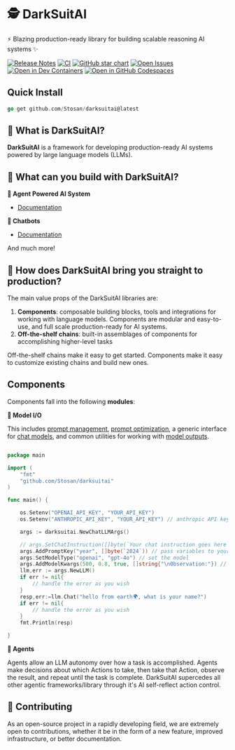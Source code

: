 # 🕵️ DarkSuitAI

⚡ Blazing production-ready library for building scalable reasoning AI systems ✨

[![Release Notes](https://img.shields.io/github/release/Stosan/darksuitai?style=flat-square)](https://github.com/Stosan/darksuitai/releases)
[![CI](https://github.com/Stosan/darksuitai/actions/workflows/check_diffs.yml/badge.svg)](https://github.com/Stosan/darksuitai/actions/workflows/check_diffs.yml)
[![GitHub star chart](https://img.shields.io/github/stars/Stosan/darksuitai?style=flat-square)](https://star-history.com/#Stosan/darksuitai)
[![Open Issues](https://img.shields.io/github/issues-raw/Stosan/darksuitai?style=flat-square)](https://github.com/Stosan/darksuitai/issues)
[![Open in Dev Containers](https://img.shields.io/static/v1?label=Dev%20Containers&message=Open&color=blue&logo=visualstudiocode&style=flat-square)](https://vscode.dev/redirect?url=vscode://ms-vscode-remote.remote-containers/cloneInVolume?url=https://github.com/Stosan/darksuitai)
[![Open in GitHub Codespaces](https://github.com/codespaces/badge.svg)](https://codespaces.new/Stosan/darksuitai)



## Quick Install

```go
go get github.com/Stosan/darksuitai@latest
```


## 🤔 What is DarkSuitAI?

**DarkSuitAI** is a framework for developing production-ready AI systems powered by large language models (LLMs).



## 🧱 What can you build with DarkSuitAI?


**🧱 Agent Powered AI System**

- [Documentation]()

**🤖 Chatbots**

- [Documentation]()

And much more!

## 🚀 How does DarkSuitAI bring you straight to production?
The main value props of the DarkSuitAI libraries are:
1. **Components**: composable building blocks, tools and integrations for working with language models. Components are modular and easy-to-use, and full scale production-ready for AI systems.
2. **Off-the-shelf chains**: built-in assemblages of components for accomplishing higher-level tasks

Off-the-shelf chains make it easy to get started. Components make it easy to customize existing chains and build new ones. 


## Components

Components fall into the following **modules**:

**📃 Model I/O**

This includes [prompt management](s), [prompt optimization](), a generic interface for [chat models](), and common utilities for working with [model outputs]().

```go

package main

import (
	"fmt"
	"github.com/Stosan/darksuitai"
)

func main() {

	os.Setenv("OPENAI_API_KEY", "YOUR_API_KEY")
    os.Setenv("ANTHROPIC_API_KEY", "YOUR_API_KEY") // anthropic API key

	args := darksuitai.NewChatLLMArgs()

	// args.SetChatInstruction([]byte(`Your chat instruction goes here`)) // uncomment to pass your own prompt instruction
	args.AddPromptKey("year", []byte(`2024`)) // pass variables to your prompt
	args.SetModelType("openai", "gpt-4o") // set the model
	args.AddModelKwargs(500, 0.8, true, []string{"\nObservation:"}) // set model keyword arguments
	llm,err := args.NewLLM()
	if err != nil{
		// handle the error as you wish
	}
	resp,err:=llm.Chat("hello from earth🌍, what is your name?")
	if err != nil{
		// handle the error as you wish
	}
	fmt.Println(resp)

}

```


**🤖 Agents**

Agents allow an LLM autonomy over how a task is accomplished. Agents make decisions about which Actions to take, then take that Action, observe the result, and repeat until the task is complete. DarkSuitAI supercedes all other agentic frameworks/library through it's AI self-reflect action control.


## 💁 Contributing

As an open-source project in a rapidly developing field, we are extremely open to contributions, whether it be in the form of a new feature, improved infrastructure, or better documentation.
